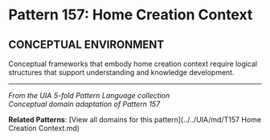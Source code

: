 # Pattern 157: Home Creation Context

## CONCEPTUAL ENVIRONMENT

Conceptual frameworks that embody home creation context require logical structures that support understanding and knowledge development.

---

*From the UIA 5-fold Pattern Language collection*  
*Conceptual domain adaptation of Pattern 157*

**Related Patterns**: [View all domains for this pattern](../../UIA/md/T157 Home Creation Context.md)